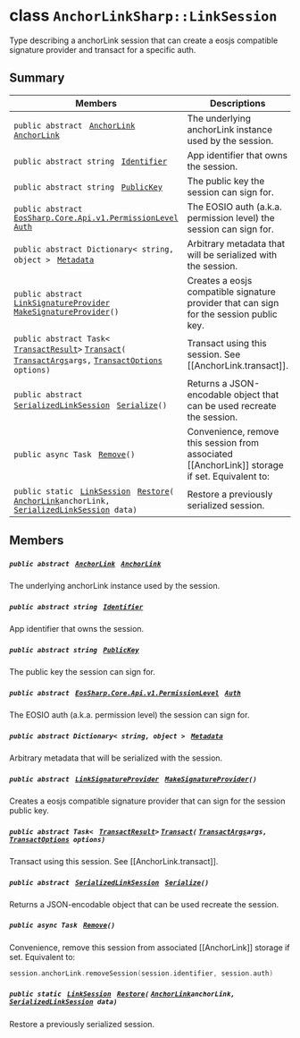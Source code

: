 # class `AnchorLinkSharp::LinkSession` 

Type describing a anchorLink session that can create a eosjs compatible signature provider and transact for a specific auth.

## Summary

 Members                                | Descriptions                                
----------------------------------------|---------------------------------------------
`public abstract ` [`AnchorLink`](AnchorLinkSharp--AnchorLink.md)` ` [`AnchorLink`](#class_anchor_link_sharp_1_1_link_session_1a2322154754500382ce52c50682fcf83d) | The underlying anchorLink instance used by the session.
`public abstract string ` [`Identifier`](#class_anchor_link_sharp_1_1_link_session_1a3e44d1bd1025981aab25479699e04c41) | App identifier that owns the session.
`public abstract string ` [`PublicKey`](#class_anchor_link_sharp_1_1_link_session_1a9092880216062f04702041399665a74d) | The public key the session can sign for.
`public abstract ` [`EosSharp.Core.Api.v1.PermissionLevel`](EosSharp--Core--Api--v1--PermissionLevel.md)` ` [`Auth`](#class_anchor_link_sharp_1_1_link_session_1a7424a61714b657c515f465a310fabc81) | The EOSIO auth (a.k.a. permission level) the session can sign for.
`public abstract Dictionary< string, object > ` [`Metadata`](#class_anchor_link_sharp_1_1_link_session_1a378bcbea14f9daadc8628853b844c2d4) | Arbitrary metadata that will be serialized with the session.
`public abstract ` [`LinkSignatureProvider`](AnchorLinkSharp--LinkSignatureProvider.md)` ` [`MakeSignatureProvider`](#class_anchor_link_sharp_1_1_link_session_1afc8c4aabbaaa67518000b0c94aaff5c0)`()` | Creates a eosjs compatible signature provider that can sign for the session public key.
`public abstract Task< ` [`TransactResult`](AnchorLinkSharp--TransactResult.md)` > ` [`Transact`](#class_anchor_link_sharp_1_1_link_session_1a7d7f4df7098b04d6f399a7b4b861ee25)`(` [`TransactArgs`](AnchorLinkSharp--TransactArgs.md)` args, ` [`TransactOptions`](AnchorLinkSharp--TransactOptions.md)` options)` | Transact using this session. See [[AnchorLink.transact]].
`public abstract ` [`SerializedLinkSession`](AnchorLinkSharp--SerializedLinkSession.md)` ` [`Serialize`](#class_anchor_link_sharp_1_1_link_session_1a04c6ca5dcf9567f3b194d7b53805c097)`()` | Returns a JSON-encodable object that can be used recreate the session.
`public async Task ` [`Remove`](#class_anchor_link_sharp_1_1_link_session_1a67092cd86472aa75e839abd38491001b)`()` | Convenience, remove this session from associated [[AnchorLink]] storage if set. Equivalent to:
`public static ` [`LinkSession`](#class_anchor_link_sharp_1_1_link_session)` ` [`Restore`](#class_anchor_link_sharp_1_1_link_session_1a28aa3da3ab90faebd8351909878959b6)`(` [`AnchorLink`](AnchorLinkSharp--AnchorLink.md)` anchorLink, ` [`SerializedLinkSession`](AnchorLinkSharp--SerializedLinkSession.md)` data)` | Restore a previously serialized session.

## Members

##### `public abstract ` [`AnchorLink`](AnchorLinkSharp--AnchorLink.md)` ` [`AnchorLink`](#class_anchor_link_sharp_1_1_link_session_1a2322154754500382ce52c50682fcf83d) 

The underlying anchorLink instance used by the session.

##### `public abstract string ` [`Identifier`](#class_anchor_link_sharp_1_1_link_session_1a3e44d1bd1025981aab25479699e04c41) 

App identifier that owns the session.

##### `public abstract string ` [`PublicKey`](#class_anchor_link_sharp_1_1_link_session_1a9092880216062f04702041399665a74d) 

The public key the session can sign for.

##### `public abstract ` [`EosSharp.Core.Api.v1.PermissionLevel`](EosSharp--Core--Api--v1--PermissionLevel.md)` ` [`Auth`](#class_anchor_link_sharp_1_1_link_session_1a7424a61714b657c515f465a310fabc81) 

The EOSIO auth (a.k.a. permission level) the session can sign for.

##### `public abstract Dictionary< string, object > ` [`Metadata`](#class_anchor_link_sharp_1_1_link_session_1a378bcbea14f9daadc8628853b844c2d4) 

Arbitrary metadata that will be serialized with the session.

##### `public abstract ` [`LinkSignatureProvider`](AnchorLinkSharp--LinkSignatureProvider.md)` ` [`MakeSignatureProvider`](#class_anchor_link_sharp_1_1_link_session_1afc8c4aabbaaa67518000b0c94aaff5c0)`()` 

Creates a eosjs compatible signature provider that can sign for the session public key.

##### `public abstract Task< ` [`TransactResult`](AnchorLinkSharp--TransactResult.md)` > ` [`Transact`](#class_anchor_link_sharp_1_1_link_session_1a7d7f4df7098b04d6f399a7b4b861ee25)`(` [`TransactArgs`](AnchorLinkSharp--TransactArgs.md)` args, ` [`TransactOptions`](AnchorLinkSharp--TransactOptions.md)` options)` 

Transact using this session. See [[AnchorLink.transact]].

##### `public abstract ` [`SerializedLinkSession`](AnchorLinkSharp--SerializedLinkSession.md)` ` [`Serialize`](#class_anchor_link_sharp_1_1_link_session_1a04c6ca5dcf9567f3b194d7b53805c097)`()` 

Returns a JSON-encodable object that can be used recreate the session.

##### `public async Task ` [`Remove`](#class_anchor_link_sharp_1_1_link_session_1a67092cd86472aa75e839abd38491001b)`()` 

Convenience, remove this session from associated [[AnchorLink]] storage if set. Equivalent to: 
```cpp
session.anchorLink.removeSession(session.identifier, session.auth)
```

##### `public static ` [`LinkSession`](#class_anchor_link_sharp_1_1_link_session)` ` [`Restore`](#class_anchor_link_sharp_1_1_link_session_1a28aa3da3ab90faebd8351909878959b6)`(` [`AnchorLink`](AnchorLinkSharp--AnchorLink.md)` anchorLink, ` [`SerializedLinkSession`](AnchorLinkSharp--SerializedLinkSession.md)` data)` 

Restore a previously serialized session.

